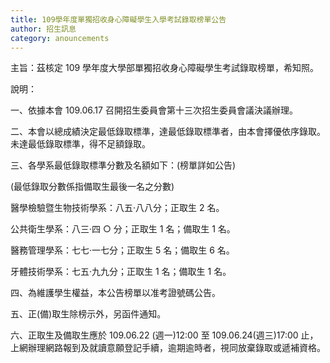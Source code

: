 ```yaml
---
title: 109學年度單獨招收身心障礙學生入學考試錄取榜單公告
author: 招生訊息
category: anouncements
---
```


主旨：茲核定 109 學年度大學部單獨招收身心障礙學生考試錄取榜單，希知照。

說明：

一、依據本會 109.06.17 召開招生委員會第十三次招生委員會議決議辦理。

二、本會以總成績決定最低錄取標準，達最低錄取標準者，由本會擇優依序錄取。未達最低錄取標準，得不足額錄取。

三、各學系最低錄取標準分數及名額如下：(榜單詳如公告)

(最低錄取分數係指備取生最後一名之分數)

醫學檢驗暨生物技術學系：八五‧八八分；正取生 2 名。

公共衛生學系：八三‧四 ○ 分；正取生 1 名；備取生 1 名。

醫務管理學系：七七‧一七分；正取生 5 名；備取生 6 名。

牙體技術學系：七五‧九九分；正取生 1 名；備取生 1 名。

四、為維護學生權益，本公告榜單以准考證號碼公告。

五、正(備)取生除榜示外，另函件通知。

六、正取生及備取生應於 109.06.22 (週一)12:00 至 109.06.24(週三)17:00 止，上網辦理網路報到及就讀意願登記手續，逾期逾時者，視同放棄錄取或遞補資格。

